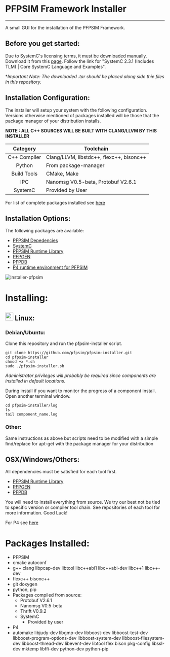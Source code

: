 # PFPSIM Framework Installer

--------------------------------------------------------------------------------

A small GUI for the installation of the PFPSIM Framework.

## Before you get started:

Due to SystemC's licensing terms, it must be downloaded manually. Download it from this [page](http://accellera.org/downloads/standards/systemc). Follow the link for "SystemC 2.3.1 (Includes TLM) | Core SystemC Language and Examples".

**Important Note: The downloaded *.tar should be placed along side thie files in this repository.**

## Installation Configuration:

The installer will setup your system with the following configuration. Versions otherwise mentioned of packages installed will be those that the package manager of your distribution installs.

__NOTE : ALL C++ SOURCES WILL BE BUILT WITH CLANG/LLVM BY THIS INSTALLER__

|Category     |  Toolchain          |
|:-----------:|---------------------|
|C++ Compiler     | Clang/LLVM, libstdc++, flexc++, bisonc++ |
|Python | From package-manager  |
|Build Tools  | CMake, Make |
|IPC          | Nanomsg V0.5-beta, Protobuf V2.6.1 |
|SystemC      | Provided by User |

For list of complete packages installed see [here](https://github.com/pfpsim/pfpsim-installer#packages-installed)

## Installation Options:

The following packages are available:
- [PFPSIM Depedencies](https://github.com/pfpsim/PFPSim#dependencies)
- [SystemC](http://accellera.org/downloads/standards/systemc)
- [PFPSIM Runtime Library](https://github.com/pfpsim/PFPSim)
- [PFPGEN](https://github.com/pfpsim/pfpgen)
- [PFPDB](https://github.com/pfpsim/pfpdb)
- [P4 runtime environment for PFPSIM](https://github.com/pfpsim/p4-behavioral-model#dependencies)

![installer-pfpsim](https://cloud.githubusercontent.com/assets/2020096/15365717/40d4084e-1cef-11e6-91a9-d07b60546237.gif)

# Installing:


## <img src="https://upload.wikimedia.org/wikipedia/commons/thumb/3/35/Tux.svg/204px-Tux.svg.png" width="25px"> </img> Linux: 

### Debian/Ubuntu:

Clone this repository and run the pfpsim-installer script.

```
git clone https://github.com/pfpsim/pfpsim-installer.git
cd pfpsim-installer
chmod +x *.sh
sudo ./pfpsim-installer.sh
```

*Administrator privileges will probably be required since components are installed in default locations.*

During install if you want to monitor the progress of a component install. Open another terminal window.

```
cd pfpsim-installer/log
ls
tail component_name.log
```

### Other:
Same instructions as above but scripts need to be modified with a simple find/replace for apt-get with the package manager for your distribution

## OSX/Windows/Others:

All dependencies must be satisfied for each tool first.
- [PFPSIM Runtime Library](https://github.com/pfpsim/PFPSim)
- [PFPGEN](https://github.com/pfpsim/pfpgen)
- [PFPDB](https://github.com/pfpsim/pfpdb)

You will need to install everything from source. We try our best not be tied to specific version or compiler tool chain. See repositories of each tool for more information.
Good Luck!

For P4 see [here](http://p4.org/)

# Packages Installed:

- PFPSIM
 - cmake autoconf
 - g++ clang libpcap-dev libtool libc++abi1 libc++abi-dev libc++1 libc++-dev
 - flexc++ bisonc++
 - git doxygen
 - python, pip
 - Packages compiled from source:
   - Protobuf V2.6.1
    - Nanomsg V0.5-beta
    - Thrift V0.9.2
    - SystemC
      - Provided by user
- P4
 - automake libjudy-dev libgmp-dev libboost-dev libboost-test-dev libboost-program-options-dev libboost-system-dev libboost-filesystem-dev libboost-thread-dev libevent-dev libtool flex bison pkg-config libssl-dev mktemp libffi-dev python-dev python-pip

